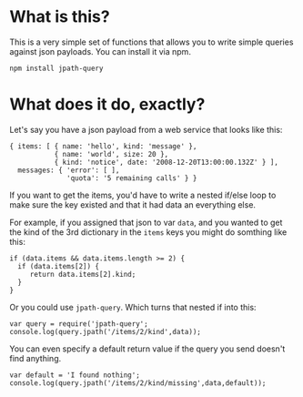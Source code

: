 # What is this?

This is a very simple set of functions that allows you to write simple queries against json payloads.
You can install it via npm.

`npm install jpath-query`

# What does it do, exactly?

Let's say you have a json payload from a web service that looks like
this:

```
{ items: [ { name: 'hello', kind: 'message' },
           { name: 'world', size: 20 },
           { kind: 'notice', date: '2008-12-20T13:00:00.132Z' } ],
  messages: { 'error': [ ],
              'quota': '5 remaining calls' } }
```

If you want to get the items, you'd have to write a nested if/else
loop to make sure the key existed and that it had data an everything
else.

For example, if you assigned that json to var `data`,  and you wanted
to get the kind of the 3rd dictionary in the `items` keys you might do
somthing like this:

```
if (data.items && data.items.length >= 2) {
  if (data.items[2]) {
     return data.items[2].kind;
  }
}
```

Or you could use `jpath-query`.  Which turns that
nested if into this:

```
var query = require('jpath-query';
console.log(query.jpath('/items/2/kind',data));
```

You can even specify a default return value if the
query you send doesn't find anything.

```
var default = 'I found nothing';
console.log(query.jpath('/items/2/kind/missing',data,default));
```

		    
